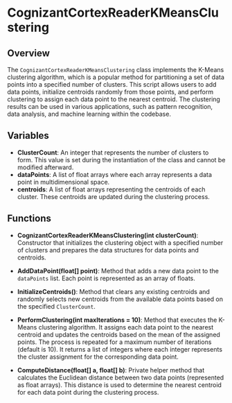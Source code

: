 # CognizantCortexReaderKMeansClustering

## Overview
The `CognizantCortexReaderKMeansClustering` class implements the K-Means clustering algorithm, which is a popular method for partitioning a set of data points into a specified number of clusters. This script allows users to add data points, initialize centroids randomly from those points, and perform clustering to assign each data point to the nearest centroid. The clustering results can be used in various applications, such as pattern recognition, data analysis, and machine learning within the codebase.

## Variables

- **ClusterCount**: An integer that represents the number of clusters to form. This value is set during the instantiation of the class and cannot be modified afterward.
- **dataPoints**: A list of float arrays where each array represents a data point in multidimensional space.
- **centroids**: A list of float arrays representing the centroids of each cluster. These centroids are updated during the clustering process.

## Functions

- **CognizantCortexReaderKMeansClustering(int clusterCount)**: Constructor that initializes the clustering object with a specified number of clusters and prepares the data structures for data points and centroids.

- **AddDataPoint(float[] point)**: Method that adds a new data point to the `dataPoints` list. Each point is represented as an array of floats.

- **InitializeCentroids()**: Method that clears any existing centroids and randomly selects new centroids from the available data points based on the specified `ClusterCount`.

- **PerformClustering(int maxIterations = 10)**: Method that executes the K-Means clustering algorithm. It assigns each data point to the nearest centroid and updates the centroids based on the mean of the assigned points. The process is repeated for a maximum number of iterations (default is 10). It returns a list of integers where each integer represents the cluster assignment for the corresponding data point.

- **ComputeDistance(float[] a, float[] b)**: Private helper method that calculates the Euclidean distance between two data points (represented as float arrays). This distance is used to determine the nearest centroid for each data point during the clustering process.